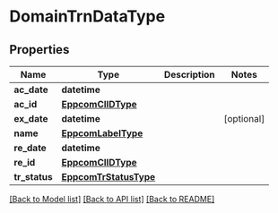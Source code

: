 # DomainTrnDataType

## Properties
Name | Type | Description | Notes
------------ | ------------- | ------------- | -------------
**ac_date** | **datetime** |  | 
**ac_id** | [**EppcomClIDType**](EppcomClIDType.md) |  | 
**ex_date** | **datetime** |  | [optional] 
**name** | [**EppcomLabelType**](EppcomLabelType.md) |  | 
**re_date** | **datetime** |  | 
**re_id** | [**EppcomClIDType**](EppcomClIDType.md) |  | 
**tr_status** | [**EppcomTrStatusType**](EppcomTrStatusType.md) |  | 

[[Back to Model list]](../README.md#documentation-for-models) [[Back to API list]](../README.md#documentation-for-api-endpoints) [[Back to README]](../README.md)

